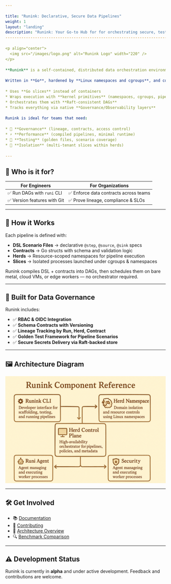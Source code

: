 ```yaml
---

title: "Runink: Declarative, Secure Data Pipelines"
weight: 1
layout: "landing"
description: "Runink: Your Go-to Hub for for orchestrating secure, testable, and governance-driven data pipelines at scale. Fitting your Cloud, Data Engineering, and Generative AI initiatives with secure solutions, and cutting-edge compliant technologies."
--------------------------------------------------------------------------------------------------------------------------------

<p align="center">
  <img src="/images/logo.png" alt="Runink Logo" width="220" />
</p>

**Runink** is a self-contained, distributed data orchestration environment — purpose-built to run **secure, declarative data pipelines** without unnecessary extra components.

Written in **Go**, hardened by **Linux namespaces and cgroups**, and coordinated with **Raft**, Runink:

* Uses **Go slices** instead of containers
* Wraps execution with **kernel primitives** (namespaces, cgroups, pipes)
* Orchestrates them with **Raft-consistent DAGs**
* Tracks everything via native **Governance/Observability layers**

Runink is ideal for teams that need:

* 🔐 **Governance** (lineage, contracts, access control)
* ⚡ **Performance** (compiled pipelines, minimal runtime)
* 🧪 **Testing** (golden files, scenario coverage)
* 🧱 **Isolation** (multi-tenant slices within herds)

---
```


## 🧠 Who is it for?

| For Engineers               | For Organizations                     |
| --------------------------- | ------------------------------------- |
| ✅ Run DAGs with `runi` CLI  | ✅ Enforce data contracts across teams |
| ✅ Version features with Git | ✅ Prove lineage, compliance & SLOs    |

---

## 🧰 How it Works

Each pipeline is defined with:

* **DSL Scenario Files** → declarative `@step`, `@source`, `@sink` specs
* **Contracts** → Go structs with schema and validation logic
* **Herds** → Resource-scoped namespaces for pipeline execution
* **Slices** → Isolated processes launched under cgroups & namespaces

Runink compiles DSL + contracts into DAGs, then schedules them on bare metal, cloud VMs, or edge workers — no orchestrator required.

---

## 🔐 Built for Data Governance

Runink includes:

* ✅ **RBAC & OIDC Integration**
* ✅ **Schema Contracts with Versioning**
* ✅ **Lineage Tracking by Run, Herd, Contract**
* ✅ **Golden Test Framework for Pipeline Scenarios**
* ✅ **Secure Secrets Delivery via Raft-backed store**

---

## 🖼 Architecture Diagram

<p align="center">
  <img src="/images/components.png" alt="Runink Architecture" width="700"/>
</p>

---

## 🛠 Get Involved

* 📚 [Documentation](/docs/)
* 🤝 [Contributing](/docs/contributing/)
* 🧠 [Architecture Overview](/docs/architecture/)
* 🔍 [Benchmark Comparison](/docs/benchmark/)

---

## ⚠️ Development Status

Runink is currently in **alpha** and under active development. Feedback and contributions are welcome.
